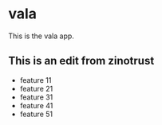 # vala
This is the vala app.

## This is an edit from zinotrust

- feature 11
- feature 21
- feature 31
- feature 41
- feature 51
